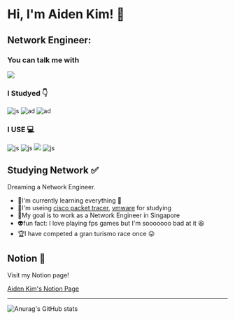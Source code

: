 # Hi, I'm Aiden Kim! 👋

## Network Engineer:

### You can talk me with
<img src="https://img.shields.io/badge/Instagram-E4405F?style=flat-square&logo=Instagram&logoColor=white&link=https://www.instagram.com/yechan7071/"/></a>

### I Studyed 👇
![js](https://img.shields.io/badge/C-00599C?style=for-the-badge&logo=c&logoColor=white)
![ad](https://img.shields.io/badge/Python-3776AB?style=for-the-badge&logo=python&logoColor=white)
![ad](https://img.shields.io/badge/Java-ED8B00?style=for-the-badge&logo=openjdk&logoColor=white)


### I USE 💻
![js](https://img.shields.io/badge/Ubuntu-E95420?style=flat-square&logo=Ubuntu&logoColor=white)
![js](https://img.shields.io/badge/Linux-FCC624?style=flat-square&logo=linux&logoColor=black)
<img src="https://img.shields.io/badge/GitHub-181717?style=flat-square&logo=GitHub&logoColor=white"/>
![js](https://img.shields.io/badge/IntelliJ_IDEA-000000.svg?style=for-the-badge&logo=intellij-idea&logoColor=white)



## Studying Network ✅
Dreaming a Network Engineer.
- 🌱I'm currently learning everything 🥲
- 📑I'm useing [cisco packet tracer](https://www.netacad.com/courses/packet-tracer), [vmware](https://ko.wikipedia.org/wiki/VM%EC%9B%A8%EC%96%B4) for studying
- 🥅My goal is to work as a Network Engineer in Singapore
- 👽fun fact: I love playing fps games but I'm sooooooo bad at it 😆
- 🏆I have competed a gran turismo race once 😜
 
## Notion 📝
Visit my Notion page!

[Aiden Kim's Notion Page](https://www.notion.so/456f5db15f8b445283929e53e9444301?v=26653fa3af324e2e9d67ca43ddee0a84&pvs=4)

---------

![Anurag's GitHub stats](https://github-readme-stats.vercel.app/api?username=Aiden0415&hide=contribs,prs&show_icons=true&theme=테마)


